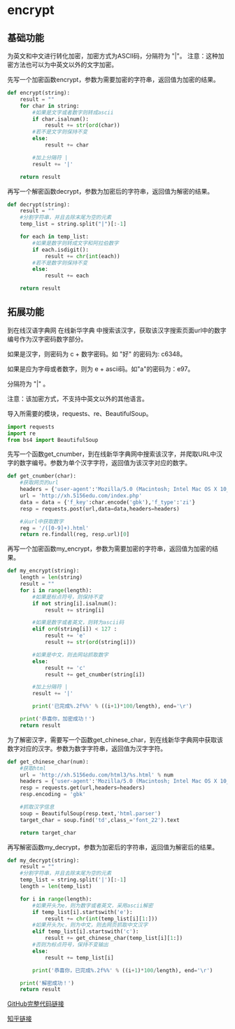 # encrypt

## 基础功能

为英文和中文进行转化加密，加密方式为ASCII码，分隔符为 "\|"。 注意：这种加密方法也可以为中英文以外的文字加密。

先写一个加密函数encrypt，参数为需要加密的字符串，返回值为加密的结果。

```python
def encrypt(string):
    result = ""
    for char in string:
        #如果是文字或者数字则转成ascii
        if char.isalnum():
            result += str(ord(char))
        #若不是文字则保持不变
        else:
            result += char

        #加上分隔符 |
        result += '|'

    return result
```

再写一个解密函数decrypt，参数为加密后的字符串，返回值为解密的结果。

```python
def decrypt(string):
    result = ""
    #分割字符串，并且去除末尾为空的元素
    temp_list = string.split("|")[:-1]

    for each in temp_list:
        #如果是数字则转成文字和阿拉伯数字
        if each.isdigit():
            result += chr(int(each))
        #若不是数字则保持不变
        else:
            result += each

    return result
```

## 拓展功能

到在线汉语字典网 在线新华字典 中搜索该汉字，获取该汉字搜索页面url中的数字编号作为汉字密码数字部分。

如果是汉字，则密码为 c + 数字密码。如 "好" 的密码为: c6348。

如果是应为字母或者数字，则为 e + ascii码。如"a"的密码为：e97。

分隔符为 "\|" 。

注意：该加密方式，不支持中英文以外的其他语言。

导入所需要的模块，requests、re、BeautifulSoup。

```python
import requests
import re
from bs4 import BeautifulSoup
```

先写一个函数get\_cnumber，到在线新华字典网中搜索该汉字，并爬取URL中汉字的数字编号。参数为单个汉字字符，返回值为该汉字对应的数字。

```python
def get_cnumber(char):
    #获取网页的url
    headers = {'user-agent':'Mozilla/5.0 (Macintosh; Intel Mac OS X 10_14_5) AppleWebKit/537.36 (KHTML, like Gecko) Chrome/75.0.3770.142 Safari/537.36'}
    url = 'http://xh.5156edu.com/index.php'
    data = data = {'f_key':char.encode('gbk'),'f_type':'zi'}
    resp = requests.post(url,data=data,headers=headers)

    #从url中获取数字
    reg = '/([0-9]+).html'
    return re.findall(reg, resp.url)[0]
```

再写一个加密函数my\_encrypt，参数为需要加密的字符串，返回值为加密的结果。

```python
def my_encrypt(string):
    length = len(string)
    result = ""
    for i in range(length):
        #如果是标点符号，则保持不变
        if not string[i].isalnum():
            result += string[i]

        #如果是数字或者英文，则转为ascii码
        elif ord(string[i]) < 127 :
            result += 'e'
            result += str(ord(string[i]))

        #如果是中文，则去网站抓取数字
        else:
            result += 'c'
            result += get_cnumber(string[i])

        #加上分隔符 |
        result += '|'

        print('已完成%.2f%%' % ((i+1)*100/length), end='\r')

    print('恭喜你，加密成功！')
    return result
```

为了解密汉字，需要写一个函数get\_chinese\_char，到在线新华字典网中获取该数字对应的汉字。参数为数字字符串，返回值为汉字字符。

```python
def get_chinese_char(num):
    #获取html
    url = 'http://xh.5156edu.com/html3/%s.html' % num
    headers = {'user-agent':'Mozilla/5.0 (Macintosh; Intel Mac OS X 10_14_5) AppleWebKit/537.36 (KHTML, like Gecko) Chrome/75.0.3770.142 Safari/537.36'}
    resp = requests.get(url,headers=headers)
    resp.encoding = 'gbk'

    #抓取汉字信息
    soup = BeautifulSoup(resp.text,'html.parser')
    target_char = soup.find('td',class_='font_22').text

    return target_char
```

再写解密函数my\_decrypt，参数为加密后的字符串，返回值为解密后的结果。

```python
def my_decrypt(string):
    result = ""
    #分割字符串，并且去除末尾为空的元素
    temp_list = string.split('|')[:-1]
    length = len(temp_list)

    for i in range(length):
        #如果开头为e，则为数字或者英文，采用ascii解密
        if temp_list[i].startswith('e'):
            result += chr(int(temp_list[i][1:]))
        #如果开头为c，则为中文，则去网页抓取中文汉字
        elif temp_list[i].startswith('c'):
            result += get_chinese_char(temp_list[i][1:])
        #否则为标点符号，保持不变输出
        else:
            result += temp_list[i]

        print('恭喜你，已完成%.2f%%' % ((i+1)*100/length), end='\r')

    print('解密成功！')
    return result
```

[GitHub完整代码链接](https://github.com/LawyZheng/greedyai_learning/blob/master/greedyai_week1.py)

[知乎链接](https://zhuanlan.zhihu.com/p/76961461)

